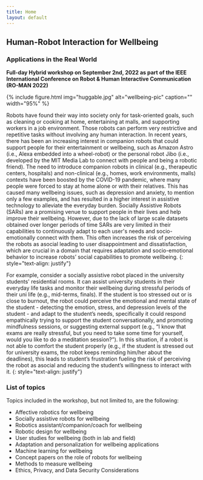```yaml
---
title: Home
layout: default
---
```


## Human-Robot Interaction for Wellbeing 
### Applications in the Real World

**Full-day Hybrid workshop on September 2nd, 2022 as part of the IEEE International Conference on Robot & Human Interactive Communication (RO-MAN 2022)**

{% include figure.html img="huggable.jpg" alt="wellbeing-pic" caption="" width="95%" %}

Robots have found their way into society only for task-oriented goals, such as cleaning or cooking at home, entertaining at malls, and supporting workers in a job environment. Those robots can perform very restrictive and repetitive tasks without involving any human interaction. In recent years, there has been an increasing interest in companion robots that could support people for their entertainment or wellbeing, such as Amazon Astro (i.e., Alexa embedded into a wheel-robot) or the personal robot Jibo (i.e., developed by the MIT Media Lab to connect with people and being a robotic friend). The need to introduce companion robots in clinical (e.g., therapeutic centers, hospitals) and non-clinical (e.g., homes, work environments, malls) contexts have been boosted by the COVID-19 pandemic, where many people were forced to stay at home alone or with their relatives. This has caused many wellbeing issues, such as depression and anxiety, to mention only a few examples, and has resulted in a higher interest in assistive technology to alleviate the everyday burden. Socially Assistive Robots (SARs) are a promising venue to support people in their lives and help improve their wellbeing. However, due to the lack of large scale datasets obtained over longer periods of time SARs are very limited in their capabilities to continuously adapt to each user's needs and socio-emotionally connect with them. This often increases the risk of perceiving the robots as asocial leading to user disappointment and dissatisfaction, which are crucial in a domain that requires adaptation and socio-emotional behavior to increase robots’ social capabilities to promote wellbeing. 
{: style="text-align: justify"}

For example, consider a socially assistive robot placed in the university students' residential rooms. It can assist university students in their everyday life tasks and monitor their wellbeing during stressful periods of their uni life (e.g., mid-terms, finals). If the student is too stressed out or is close to burnout, the robot could perceive the emotional and mental state of the student - detecting the emotion, stress, and depression levels of the student - and adapt to the student’s needs, specifically it could respond empathically trying to support the student conversationally, and  promoting mindfulness sessions, or suggesting external support  (e.g., “I know that exams are really stressful, but you need to take some time for yourself, would you like to do a meditation session?”). In this situation, if a robot is not able to comfort the student properly (e.g., if the student is stressed out for university exams, the robot keeps reminding him/her about the deadlines), this leads to student’s frustration fueling the risk of perceiving the robot as asocial and reducing the student’s willingness to interact with it.
{: style="text-align: justify"}

### List of topics
Topics included in the workshop, but not limited to, are the following:
- Affective robotics for wellbeing
- Socially assistive robots for wellbeing
- Robotics assistant/companion/coach for wellbeing
- Robotic design for wellbeing
- User studies for wellbeing (both in lab and field)
- Adaptation and personalization for wellbeing applications 
- Machine learning for wellbeing
- Concept papers on the role of robots for wellbeing
- Methods to measure wellbeing
- Ethics, Privacy, and Data Security Considerations
